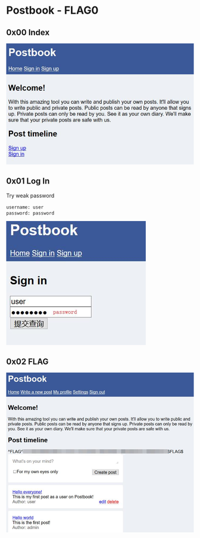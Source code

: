 # Postbook - FLAG0

## 0x00 Index

![](./imgs/index.jpg)

## 0x01 Log In

Try weak password

```
username: user
password: password
```

![](./imgs/login.jpg)

## 0x02 FLAG

![](./imgs/flag.jpg)